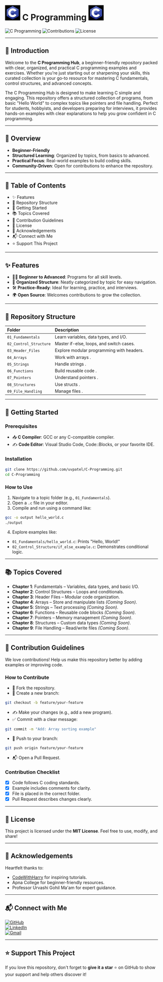 #  <img src="./assets/c.jpg" alt="C Logo" width="50" height="50"> C Programming <img src="./assets/c.jpg" alt="C Logo" width="50" height="50">

![C Programming](https://img.shields.io/badge/Language-C-blue.svg?style=for-the-badge&logo=c)
![Contributions](https://img.shields.io/badge/Contributions-Welcome-brightgreen?style=for-the-badge&logo=github)
![License](https://img.shields.io/badge/License-MIT-yellow.svg?style=for-the-badge)

---

## 📖 Introduction

Welcome to the **C Programming Hub**, a beginner-friendly repository packed with clear, organized, and practical C programming examples and exercises. Whether you're just starting out or sharpening your skills, this curated collection is your go-to resource for mastering C fundamentals, control structures, and advanced concepts.

The C Programming Hub is designed to make learning C simple and engaging. This repository offers a structured collection of programs, from basic "Hello World" to complex topics like pointers and file handling. Perfect for students, hobbyists, and developers preparing for interviews, it provides hands-on examples with clear explanations to help you grow confident in C programming.

---

## 🌟 Overview

- **Beginner-Friendly**
- **Structured Learning**: Organized by topics, from basics to advanced.
- **Practical Focus**: Real-world examples to build coding skills.
- **Community-Driven**: Open for contributions to enhance the repository.

---

## 📌 Table of Contents

- ✨ Features
- 📂 Repository Structure
- 🚀 Getting Started
- 📚 Topics Covered
- 🤝 Contribution Guidelines
- 📜 License
- 🙏 Acknowledgements
- 📬 Connect with Me
- ⭐ Support This Project

---

## ✨ Features

- 🧑‍💻 **Beginner to Advanced**: Programs for all skill levels.
- 📁 **Organized Structure**: Neatly categorized by topic for easy navigation.
- 🛠️ **Practice-Ready**: Ideal for learning, practice, and interviews.
- 🌍 **Open Source**: Welcomes contributions to grow the collection.

---

## 📂 Repository Structure

| Folder | Description |
|:---|:---|
| `01_Fundamentals` | Learn variables, data types, and I/O. |
| `02_Control_Structure` | Master if-else, loops, and switch cases. |
| `03_Header_Files` | Explore modular programming with headers. |
| `04_Arrays` | Work with arrays . |
| `05_Strings` | Handle strings . |
| `06_Functions` | Build reusable code . |
| `07_Pointers` | Understand pointers . |
| `08_Structures` | Use structs . |
| `09_File_Handling` | Manage files . |

---

## 🚀 Getting Started

### Prerequisites

- 📥 **C Compiler**: GCC or any C-compatible compiler.
- ✍️ **Code Editor**: Visual Studio Code, Code::Blocks, or your favorite IDE.

### Installation

```bash
git clone https://github.com/uvpatel/C-Programming.git
cd C-Programming
```

### How to Use

1. Navigate to a topic folder (e.g., `01_Fundamentals`).
2. Open a `.c` file in your editor.
3. Compile and run using a command like:

```bash
gcc -o output hello_world.c
./output
```

4. Explore examples like:

- `01_Fundamentals/hello_world.c`: Prints "Hello, World!"
- `02_Control_Structure/if_else_example.c`: Demonstrates conditional logic.

---

## 📚 Topics Covered

- **Chapter 1**: Fundamentals – Variables, data types, and basic I/O.
- **Chapter 2**: Control Structures – Loops and conditionals.
- **Chapter 3**: Header Files – Modular code organization.
- **Chapter 4**: Arrays – Store and manipulate lists *(Coming Soon)*.
- **Chapter 5**: Strings – Text processing *(Coming Soon)*.
- **Chapter 6**: Functions – Reusable code blocks *(Coming Soon)*.
- **Chapter 7**: Pointers – Memory management *(Coming Soon)*.
- **Chapter 8**: Structures – Custom data types *(Coming Soon)*.
- **Chapter 9**: File Handling – Read/write files *(Coming Soon)*.

---

## 🤝 Contribution Guidelines

We love contributions! Help us make this repository better by adding examples or improving code.

### How to Contribute

- 🍴 Fork the repository.
- 🌿 Create a new branch:

```bash
git checkout -b feature/your-feature
```

- ✍️ Make your changes (e.g., add a new program).
- ✅ Commit with a clear message:

```bash
git commit -m "Add: Array sorting example"
```

- 🚀 Push to your branch:

```bash
git push origin feature/your-feature
```

- 📬 Open a Pull Request.

### Contribution Checklist

- [x] Code follows C coding standards.
- [x] Example includes comments for clarity.
- [x] File is placed in the correct folder.
- [x] Pull Request describes changes clearly.

---

## 📜 License

This project is licensed under the **MIT License**. Feel free to use, modify, and share!

---

## 🙏 Acknowledgements

Heartfelt thanks to:

- [CodeWithHarry](https://www.codewithharry.com/) for inspiring tutorials.
- Apna College for beginner-friendly resources.
- Professor Urvashi Gohil Ma'am for expert guidance.

---

## 📬 Connect with Me

[![GitHub](https://img.shields.io/badge/GitHub-UrvilPatel7271-blue?style=flat-square&logo=github)](https://github.com/uvpatel)  
[![LinkedIn](https://img.shields.io/badge/LinkedIn-Connect-blue?style=flat-square&logo=linkedin)](https://www.linkedin.com/in/urvil-patel-6995a0320)  
[![Gmail](https://img.shields.io/badge/Gmail-uvpatel7271@gmail.com-red?style=flat-square&logo=gmail)](mailto:uvpatel7271@gmail.com)

---

## ⭐ Support This Project

If you love this repository, don't forget to **give it a star** ⭐ on GitHub to show your support and help others discover it!
